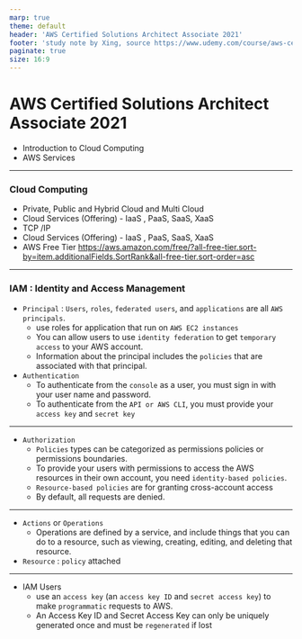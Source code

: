 ```yaml
---
marp: true
theme: default
header: 'AWS Certified Solutions Architect Associate 2021'
footer: 'study note by Xing, source https://www.udemy.com/course/aws-certified-solutions-architect-associate-/'
paginate: true
size: 16:9
---
```


# AWS Certified Solutions Architect Associate 2021

- Introduction to Cloud Computing
- AWS Services

---

### Cloud Computing

- Private, Public and Hybrid Cloud and Multi Cloud
- Cloud Services (Offering) - IaaS , PaaS, SaaS, XaaS
- TCP /IP
- Cloud Services (Offering) - IaaS , PaaS, SaaS, XaaS
- AWS Free Tier https://aws.amazon.com/free/?all-free-tier.sort-by=item.additionalFields.SortRank&all-free-tier.sort-order=asc

---

### IAM : Identity and Access Management

- `Principal` : `Users`, `roles`, `federated users`, and `applications` are all `AWS principals`.
  - use roles for application that run on `AWS EC2 instances`
  - You can allow users to use `identity federation` to get `temporary access` to your AWS account.
  - Information about the principal includes the `policies` that are associated with that principal.
- `Authentication`
  - To authenticate from the `console` as a user, you must sign in with your user name and password.
  - To authenticate from the `API or AWS CLI`, you must provide your `access key` and `secret key`

---

- `Authorization`
  - `Policies` types can be categorized as permissions policies or permissions boundaries.
  - To provide your users with permissions to access the AWS resources in their own account, you need `identity-based policies`.
  - `Resource-based policies` are for granting cross-account access
  - By default, all requests are denied.

---

- `Actions` or `Operations`
  - Operations are defined by a service, and include things that you can do to a resource, such as viewing, creating, editing, and deleting that resource.
- `Resource` : `policy` attached

---

- IAM Users
  - use an `access key` (an `access key ID` and `secret access key`) to make `programmatic` requests to AWS.
  - An Access Key ID and Secret Access Key can only be uniquely generated once and must be `regenerated` if lost
